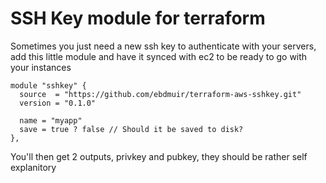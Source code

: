 # SSH Key module for terraform

Sometimes you just need a new ssh key to authenticate with your servers, add this little module and have it synced with ec2 to be ready to go with your instances

```
module "sshkey" {
  source  = "https://github.com/ebdmuir/terraform-aws-sshkey.git"
  version = "0.1.0"

  name = "myapp"
  save = true ? false // Should it be saved to disk?
},
```

You'll then get 2 outputs, privkey and pubkey, they should be rather self explanitory